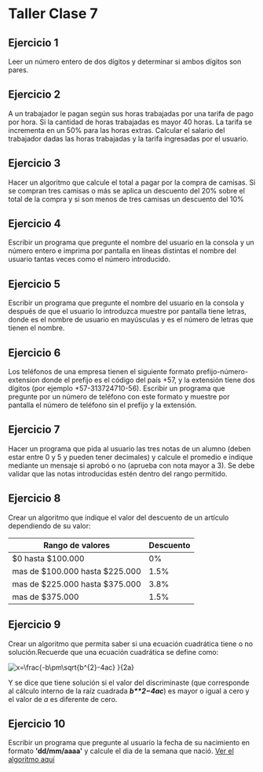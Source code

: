 # Taller Clase 7

## Ejercicio 1
Leer un número entero de dos dígitos y determinar si ambos dígitos son pares.

## Ejercicio 2
A un trabajador le pagan según sus horas trabajadas por una tarifa de pago por hora. Si la cantidad de horas trabajadas es mayor 40 horas. La tarifa se incrementa en un 50% para las horas  extras.  Calcular  el  salario  del  trabajador  dadas  las  horas  trabajadas  y  la  tarifa ingresadas por el usuario.

## Ejercicio 3
Hacer un algoritmo que calcule el total a pagar por la compra de camisas. Si se compran tres  camisas  o  más  se  aplica  un  descuento  del  20%  sobre  el  total  de  la  compra  y  si  son menos de tres camisas un descuento del 10%

## Ejercicio 4
Escribir un programa que pregunte el nombre del usuario en la consola y un número entero e imprima por pantalla en líneas distintas el nombre del usuario tantas veces como el número introducido.

## Ejercicio 5
Escribir un programa que pregunte el nombre del usuario en la consola y después de que el usuario lo introduzca muestre por pantalla <NOMBRE> tiene <n> letras, donde <NOMBRE> es el nombre de usuario en mayúsculas y <n> es el número de letras que tienen el nombre.

## Ejercicio 6
Los teléfonos de una empresa tienen el siguiente formato prefijo-número-extension donde el prefijo es el código del país +57, y la extensión tiene dos dígitos (por ejemplo +57-313724710-56). Escribir un programa que pregunte por un número de teléfono con este formato y muestre por pantalla el número de teléfono sin el prefijo y la extensión.

## Ejercicio 7
Hacer un programa que pida al usuario las tres notas de un alumno (deben estar entre 0 y 5 y pueden tener decimales) y calcule el promedio e indique mediante un mensaje si aprobó o no (aprueba con nota mayor a 3). Se debe validar que las notas introducidas estén dentro del rango permitido.

## Ejercicio 8
Crear un algoritmo que indique el valor del descuento de un artículo dependiendo de su valor:

| Rango de valores | Descuento |
|--|--|
| $0 hasta $100.000 | 0% |
|mas de $100.000 hasta $225.000| 1.5% |
|mas de $225.000 hasta $375.000| 3.8% |
|mas de $375.000 | 1.5% |

## Ejercicio 9
Crear un algoritmo que permita saber si una ecuación cuadrática tiene o no solución.Recuerde que una ecuación cuadrática se define como:

![x=\frac{-b\pm\sqrt{b^{2}-4ac} }{2a}](https://latex.codecogs.com/svg.latex?\Large&space;x=\frac{-b\pm\sqrt{b^{2}-4ac}}{2a})

Y se dice que tiene solución si el valor del discriminaste (que corresponde al cálculo interno de la raíz cuadrada ___b**2−4ac___) es mayor o igual a cero y el valor de *a* es diferente de cero.

## Ejercicio 10
Escribir un programa que pregunte al usuario la fecha de su nacimiento en formato **'dd/mm/aaaa'** y calcule el dia de la semana que nació. [Ver el algoritmo aquí](https://www.gaussianos.com/como-calcular-que-dia-de-la-semana-fue/)